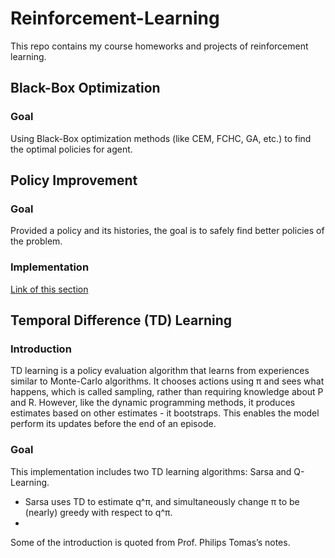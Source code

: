# Reinforcement-Learning

This repo contains my course homeworks and projects of reinforcement learning.

## Black-Box Optimization
### Goal
Using Black-Box optimization methods (like CEM, FCHC, GA, etc.) to find the optimal policies for agent.


## Policy Improvement
### Goal
Provided a policy and its histories, the goal is to safely find better policies of the problem.
### Implementation
[Link of this section](https://github.com/RiverLeeGitHub/Reinforcement-Learning/blob/master/PolicyImprovement/readme.txt)

## Temporal Difference (TD) Learning 
### Introduction
TD learning is a policy evaluation algorithm that learns from experiences similar to Monte-Carlo algorithms. It chooses actions using π and sees what happens, which is called sampling, rather than requiring knowledge about P and R. However, like the dynamic programming methods, it produces estimates based on other estimates - it bootstraps. This enables the model perform its updates before the end of an episode.
### Goal
This implementation includes two TD learning algorithms: Sarsa and Q-Learning. 
- Sarsa uses TD to estimate q^π, and simultaneously change π to be (nearly) greedy with respect to q^π. 
- 

Some of the introduction is quoted from Prof. Philips Tomas’s notes.
